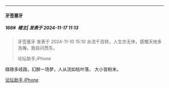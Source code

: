 ﻿
*****

####  牙签塞牙  
##### 166#         楼主| 发表于 2024-11-17 11:13

<blockquote>牙签塞牙 发表于 2024-11-10 15:10
水流千百转，人生亦无休，感慨天地多浩瀚，我自问西东。

论坛助手,iPhone</blockquote>
碌碌多岐路，幻醉一场梦，人从流如枯叶落，
大小皆粉末。

[论坛助手,iPhone](https://bbs.saraba1st.com/2b/forum.php?mod=viewthread&amp;tid=2029836)

